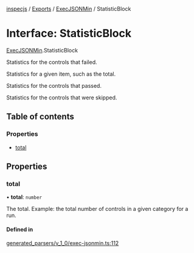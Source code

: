 [inspecjs](../README.md) / [Exports](../modules.md) / [ExecJSONMin](../modules/ExecJSONMin.md) / StatisticBlock

# Interface: StatisticBlock

[ExecJSONMin](../modules/ExecJSONMin.md).StatisticBlock

Statistics for the controls that failed.

Statistics for a given item, such as the total.

Statistics for the controls that passed.

Statistics for the controls that were skipped.

## Table of contents

### Properties

- [total](ExecJSONMin.StatisticBlock.md#total)

## Properties

### total

• **total**: `number`

The total.  Example: the total number of controls in a given category for a run.

#### Defined in

[generated_parsers/v_1_0/exec-jsonmin.ts:112](https://github.com/mitre/heimdall2/blob/23640835/libs/inspecjs/src/generated_parsers/v_1_0/exec-jsonmin.ts#L112)
